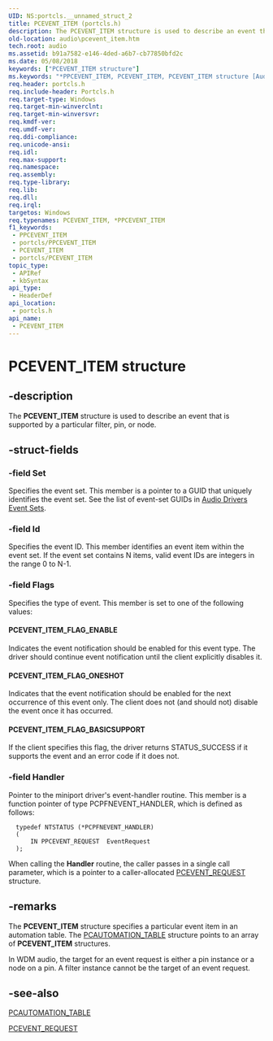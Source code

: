 ```yaml
---
UID: NS:portcls.__unnamed_struct_2
title: PCEVENT_ITEM (portcls.h)
description: The PCEVENT_ITEM structure is used to describe an event that is supported by a particular filter, pin, or node.
old-location: audio\pcevent_item.htm
tech.root: audio
ms.assetid: b91a7582-e146-4ded-a6b7-cb77850bfd2c
ms.date: 05/08/2018
keywords: ["PCEVENT_ITEM structure"]
ms.keywords: "*PPCEVENT_ITEM, PCEVENT_ITEM, PCEVENT_ITEM structure [Audio Devices], PPCEVENT_ITEM, PPCEVENT_ITEM structure pointer [Audio Devices], audio.pcevent_item, audpc-struct_54e5d50f-6902-47d3-8170-3ee459b8dfb8.xml, portcls/PCEVENT_ITEM, portcls/PPCEVENT_ITEM"
req.header: portcls.h
req.include-header: Portcls.h
req.target-type: Windows
req.target-min-winverclnt: 
req.target-min-winversvr: 
req.kmdf-ver: 
req.umdf-ver: 
req.ddi-compliance: 
req.unicode-ansi: 
req.idl: 
req.max-support: 
req.namespace: 
req.assembly: 
req.type-library: 
req.lib: 
req.dll: 
req.irql: 
targetos: Windows
req.typenames: PCEVENT_ITEM, *PPCEVENT_ITEM
f1_keywords:
 - PPCEVENT_ITEM
 - portcls/PPCEVENT_ITEM
 - PCEVENT_ITEM
 - portcls/PCEVENT_ITEM
topic_type:
 - APIRef
 - kbSyntax
api_type:
 - HeaderDef
api_location:
 - portcls.h
api_name:
 - PCEVENT_ITEM
---
```


# PCEVENT_ITEM structure


## -description

The <b>PCEVENT_ITEM</b> structure is used to describe an event that is supported by a particular filter, pin, or node.

## -struct-fields

### -field Set

Specifies the event set. This member is a pointer to a GUID that uniquely identifies the event set. See the list of event-set GUIDs in <a href="/windows-hardware/drivers/audio/audio-drivers-event-sets">Audio Drivers Event Sets</a>.

### -field Id

Specifies the event ID. This member identifies an event item within the event set. If the event set contains N items, valid event IDs are integers in the range 0 to N-1.

### -field Flags

Specifies the type of event. This member is set to one of the following values:





#### PCEVENT_ITEM_FLAG_ENABLE

Indicates the event notification should be enabled for this event type. The driver should continue event notification until the client explicitly disables it.



#### PCEVENT_ITEM_FLAG_ONESHOT

Indicates that the event notification should be enabled for the next occurrence of this event only. The client does not (and should not) disable the event once it has occurred.



#### PCEVENT_ITEM_FLAG_BASICSUPPORT

If the client specifies this flag, the driver returns STATUS_SUCCESS if it supports the event and an error code if it does not.

### -field Handler

Pointer to the miniport driver's event-handler routine. This member is a function pointer of type PCPFNEVENT_HANDLER, which is defined as follows:


```
  typedef NTSTATUS (*PCPFNEVENT_HANDLER)
  (
      IN PPCEVENT_REQUEST  EventRequest
  );
```

When calling the <b>Handler</b> routine, the caller passes in a single call parameter, which is a pointer to a caller-allocated <a href="/windows-hardware/drivers/ddi/portcls/ns-portcls-_pcevent_request">PCEVENT_REQUEST</a> structure.

## -remarks

The <b>PCEVENT_ITEM</b> structure specifies a particular event item in an automation table. The <a href="/windows-hardware/drivers/ddi/portcls/ns-portcls-pcautomation_table">PCAUTOMATION_TABLE</a> structure points to an array of <b>PCEVENT_ITEM</b> structures.

In WDM audio, the target for an event request is either a pin instance or a node on a pin. A filter instance cannot be the target of an event request.

## -see-also

<a href="/windows-hardware/drivers/ddi/portcls/ns-portcls-pcautomation_table">PCAUTOMATION_TABLE</a>



<a href="/windows-hardware/drivers/ddi/portcls/ns-portcls-_pcevent_request">PCEVENT_REQUEST</a>